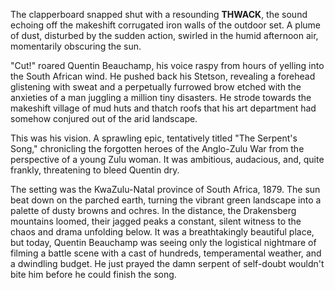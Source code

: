 The clapperboard snapped shut with a resounding **THWACK**, the sound echoing off the makeshift corrugated iron walls of the outdoor set. A plume of dust, disturbed by the sudden action, swirled in the humid afternoon air, momentarily obscuring the sun.

"Cut!" roared Quentin Beauchamp, his voice raspy from hours of yelling into the South African wind. He pushed back his Stetson, revealing a forehead glistening with sweat and a perpetually furrowed brow etched with the anxieties of a man juggling a million tiny disasters. He strode towards the makeshift village of mud huts and thatch roofs that his art department had somehow conjured out of the arid landscape.

This was his vision. A sprawling epic, tentatively titled "The Serpent's Song," chronicling the forgotten heroes of the Anglo-Zulu War from the perspective of a young Zulu woman. It was ambitious, audacious, and, quite frankly, threatening to bleed Quentin dry.

The setting was the KwaZulu-Natal province of South Africa, 1879. The sun beat down on the parched earth, turning the vibrant green landscape into a palette of dusty browns and ochres. In the distance, the Drakensberg mountains loomed, their jagged peaks a constant, silent witness to the chaos and drama unfolding below. It was a breathtakingly beautiful place, but today, Quentin Beauchamp was seeing only the logistical nightmare of filming a battle scene with a cast of hundreds, temperamental weather, and a dwindling budget. He just prayed the damn serpent of self-doubt wouldn't bite him before he could finish the song.
